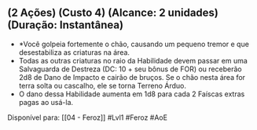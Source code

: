 ## (2 Ações) (Custo 4) (Alcance: 2 unidades) (Duração: Instantânea)

- *Você golpeia fortemente o chão, causando um pequeno tremor e que desestabiliza as criaturas na área.
- Todas as outras criaturas no raio da Habilidade devem passar em uma Salvaguarda de Destreza (DC: 10 + seu bônus de FOR) ou receberão 2d8 de Dano de Impacto e cairão de bruços. Se o chão nesta área for terra solta ou cascalho, ele se torna Terreno Árduo.
- O dano dessa Habilidade aumenta em 1d8 para cada 2 Faíscas extras pagas ao usá-la.

Disponível para: [[04 - Feroz]]
#Lvl1 #Feroz  #AoE 
